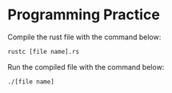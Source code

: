 # Programming Practice

Compile the rust file with the command below:

```sh
rustc [file name].rs
```

Run the compiled file with the command below:

```sh
./[file name]
```
